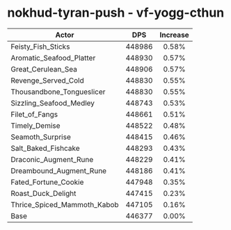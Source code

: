 # nokhud-tyran-push - vf-yogg-cthun
| Actor | DPS | Increase |
|---|:---:|:---:|
|Feisty_Fish_Sticks|448986|0.58%|
|Aromatic_Seafood_Platter|448930|0.57%|
|Great_Cerulean_Sea|448906|0.57%|
|Revenge_Served_Cold|448830|0.55%|
|Thousandbone_Tongueslicer|448830|0.55%|
|Sizzling_Seafood_Medley|448743|0.53%|
|Filet_of_Fangs|448661|0.51%|
|Timely_Demise|448522|0.48%|
|Seamoth_Surprise|448415|0.46%|
|Salt_Baked_Fishcake|448293|0.43%|
|Draconic_Augment_Rune|448229|0.41%|
|Dreambound_Augment_Rune|448186|0.41%|
|Fated_Fortune_Cookie|447948|0.35%|
|Roast_Duck_Delight|447415|0.23%|
|Thrice_Spiced_Mammoth_Kabob|447105|0.16%|
|Base|446377|0.00%|
